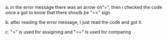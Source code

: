 a. in the error message there was an arrow on"=", then i checked the code once a got to know that there shoulb be "==" sign

b. after  reading the error message, i just read the code and got it.

c. "=" is used for assigining and "==" is used for comparing